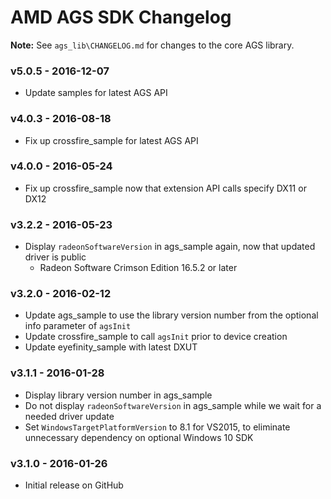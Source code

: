 # AMD AGS SDK Changelog

**Note:** See `ags_lib\CHANGELOG.md` for changes to the core AGS library.

### v5.0.5 - 2016-12-07
* Update samples for latest AGS API

### v4.0.3 - 2016-08-18
* Fix up crossfire_sample for latest AGS API

### v4.0.0 - 2016-05-24
* Fix up crossfire_sample now that extension API calls specify DX11 or DX12

### v3.2.2 - 2016-05-23
* Display `radeonSoftwareVersion` in ags_sample again, now that updated driver is public
  * Radeon Software Crimson Edition 16.5.2 or later

### v3.2.0 - 2016-02-12
* Update ags_sample to use the library version number from the optional info parameter of `agsInit`
* Update crossfire_sample to call `agsInit` prior to device creation
* Update eyefinity_sample with latest DXUT

### v3.1.1 - 2016-01-28
* Display library version number in ags_sample
* Do not display `radeonSoftwareVersion` in ags_sample while we wait for a needed driver update
* Set `WindowsTargetPlatformVersion` to 8.1 for VS2015, to eliminate unnecessary dependency on optional Windows 10 SDK

### v3.1.0 - 2016-01-26
* Initial release on GitHub
